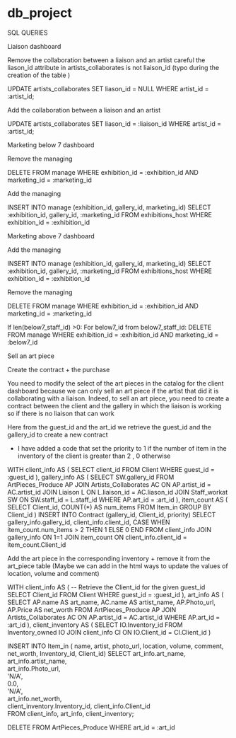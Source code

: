 # db_project



SQL QUERIES 


Liaison dashboard

Remove the collaboration between a liaison and an artist 
careful the liason_id attribute in artists_collaborates is not liaison_id (typo during the creation of the table )

UPDATE artists_collaborates
SET liason_id = NULL
WHERE artist_id = :artist_id;

Add the collaboration between a liaison and an artist 

UPDATE artists_collaborates
SET liason_id = :liaison_id
WHERE artist_id = :artist_id;


Marketing below 7 dashboard

Remove the managing 

DELETE FROM manage 
WHERE exhibition_id = :exhibition_id AND marketing_id = :marketing_id

Add the managing 

INSERT INTO manage (exhibition_id, gallery_id, marketing_id)
SELECT :exhibition_id, gallery_id, :marketing_id
FROM exhibitions_host
WHERE exhibition_id =  :exhibition_id 


Marketing above 7 dashboard	

Add the managing

INSERT INTO manage (exhibition_id, gallery_id, marketing_id)
SELECT :exhibition_id, gallery_id, :marketing_id
FROM exhibitions_host
WHERE exhibition_id =  :exhibition_id 


Remove the managing 

DELETE FROM manage 
WHERE exhibition_id = :exhibition_id AND marketing_id = :marketing_id

If len(below7_staff_id) >0:
	For below7_id from below7_staff_id:
		DELETE FROM manage 
		WHERE exhibition_id = :exhibition_id AND marketing_id = :below7_id



Sell an art piece 

Create the contract + the purchase 

You need to modify the select of the art pieces in the catalog for the client dashboard because we can only sell an art piece if the artist that did it is collaborating with a liaison. Indeed, to sell an art piece, you need to create a contract between the client and the gallery in which the liaison is working so if there is no liaison that can work 

Here from the guest_id and the art_id we retrieve the guest_id and the gallery_id to create a new contract 

+ I have added a code that set the priority to 1 if the number of item in the inventory of the client is greater than 2 , 0 otherwise 

WITH client_info AS (
    SELECT client_id 
    FROM Client 
    WHERE guest_id = :guest_id
),
gallery_info AS (
    SELECT SW.gallery_id
    FROM ArtPieces_Produce AP
    JOIN Artists_Collaborates AC ON AP.artist_id = AC.artist_id
    JOIN Liaison L ON L.liaison_id = AC.liason_id
    JOIN Staff_workat SW ON SW.staff_id = L.staff_id
    WHERE AP.art_id = :art_id
),
item_count AS (
    SELECT Client_id, COUNT(*) AS num_items
    FROM Item_in
    GROUP BY Client_id
)
INSERT INTO Contract (gallery_id, Client_id, priority)
SELECT 
    gallery_info.gallery_id, 
    client_info.client_id, 
    CASE 
        WHEN item_count.num_items > 2 THEN 1
        ELSE 0
    END
FROM client_info
JOIN gallery_info ON 1=1
JOIN item_count ON client_info.client_id = item_count.Client_id


Add the art piece in the corresponding inventory + remove it from the art_piece table 
(Maybe we can add in the html ways to update the values of location, volume and comment)


WITH client_info AS (
    -- Retrieve the Client_id for the given guest_id
    SELECT Client_id
    FROM Client
    WHERE guest_id = :guest_id
),
art_info AS (
    SELECT AP.name AS art_name,
           AC.name AS artist_name,
           AP.Photo_url,
           AP.Price AS net_worth
    FROM ArtPieces_Produce AP
    JOIN Artists_Collaborates AC ON AP.artist_id = AC.artist_id
    WHERE AP.art_id = :art_id
),
client_inventory AS (
    SELECT IO.Inventory_id
    FROM Inventory_owned IO
    JOIN client_info CI ON IO.Client_id = CI.Client_id
)

INSERT INTO Item_in ( name, artist, photo_url, location, volume, comment, net_worth, Inventory_id, Client_id)
SELECT 
    art_info.art_name,       
    art_info.artist_name,    
    art_info.Photo_url,      
    'N/A',                   
    0.0,                     
    'N/A',                   
    art_info.net_worth,      
    client_inventory.Inventory_id, 
    client_info.Client_id    
FROM client_info, art_info, client_inventory;

DELETE FROM ArtPieces_Produce
WHERE art_id = :art_id















